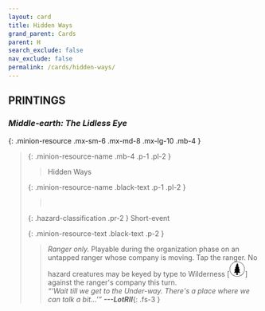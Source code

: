 ```yaml
---
layout: card
title: Hidden Ways
grand_parent: Cards
parent: H
search_exclude: false
nav_exclude: false
permalink: /cards/hidden-ways/
---
```


## PRINTINGS


### _Middle-earth: The Lidless Eye_

{: .minion-resource .mx-sm-6 .mx-md-8 .mx-lg-10 .mb-4 }
> {: .minion-resource-name .mb-4 .p-1 .pl-2 }
> > <div class="hazard-mp"></div>
> > <div class="card-name">Hidden Ways</div>
>
> {: .minion-resource-name .black-text .p-1 .pl-2 }
> > &nbsp;
>
> {: .hazard-classification .pr-2 }
> Short-event
>
> {: .minion-resource-text .black-text .p-2 }
> > _Ranger only._ Playable during the organization phase on an untapped ranger whose company is moving. Tap the ranger. No hazard creatures may be keyed by type to Wilderness \[![](/assets/images/wilderness.svg)] against the ranger's company this turn. <br>_“‘Wait till we get to the Under-way. There's a place where we can talk a bit...’”_ ***---&#65279;LotRII***{: .fs-3 } 
> 
